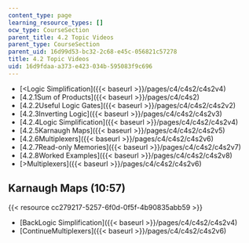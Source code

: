 ```yaml
---
content_type: page
learning_resource_types: []
ocw_type: CourseSection
parent_title: 4.2 Topic Videos
parent_type: CourseSection
parent_uid: 16d99d53-bc32-2c68-e45c-056821c57278
title: 4.2 Topic Videos
uid: 16d9fdaa-a373-e423-034b-595083f9c696
---
```


*   [\<Logic Simplification]({{< baseurl >}}/pages/c4/c4s2/c4s2v4)
*   [4.2.1Sum of Products]({{< baseurl >}}/pages/c4/c4s2)
*   [4.2.2Useful Logic Gates]({{< baseurl >}}/pages/c4/c4s2/c4s2v2)
*   [4.2.3Inverting Logic]({{< baseurl >}}/pages/c4/c4s2/c4s2v3)
*   [4.2.4Logic Simplification]({{< baseurl >}}/pages/c4/c4s2/c4s2v4)
*   [4.2.5Karnaugh Maps]({{< baseurl >}}/pages/c4/c4s2/c4s2v5)
*   [4.2.6Multiplexers]({{< baseurl >}}/pages/c4/c4s2/c4s2v6)
*   [4.2.7Read-only Memories]({{< baseurl >}}/pages/c4/c4s2/c4s2v7)
*   [4.2.8Worked Examples]({{< baseurl >}}/pages/c4/c4s2/c4s2v8)
*   [\>Multiplexers]({{< baseurl >}}/pages/c4/c4s2/c4s2v6)

Karnaugh Maps (10:57)
---------------------

{{< resource cc279217-5257-6f0d-0f5f-4b90835abb59 >}}

*   [BackLogic Simplification]({{< baseurl >}}/pages/c4/c4s2/c4s2v4)
*   [ContinueMultiplexers]({{< baseurl >}}/pages/c4/c4s2/c4s2v6)
